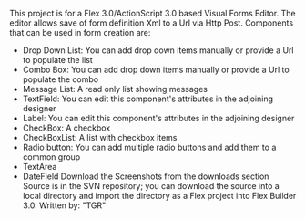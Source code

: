 This project is for a Flex 3.0/ActionScript 3.0 based Visual Forms Editor.
The editor allows save of form definition Xml to a Url via Http Post. Components
that can be used in form creation are:
  * Drop Down List: You can add drop down items manually or provide a Url to populate the list
  * Combo Box: You can add drop down items manually or provide a Url to populate the combo
  * Message List: A read only list showing messages
  * TextField: You can edit this component's attributes in the adjoining designer
  * Label: You can edit this component's attributes in the adjoining designer
  * CheckBox: A checkbox
  * CheckBoxList: A list with checkbox items
  * Radio button: You can add multiple radio buttons and add them to a common group
  * TextArea
  * DateField
Download the Screenshots from the downloads section
Source is in the SVN repository; you can download the source into a local directory and import the directory as a Flex project into Flex Builder 3.0.
Written by: "TGR"
